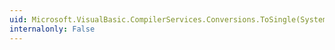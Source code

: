 ```yaml
---
uid: Microsoft.VisualBasic.CompilerServices.Conversions.ToSingle(System.Object)
internalonly: False
---
```

